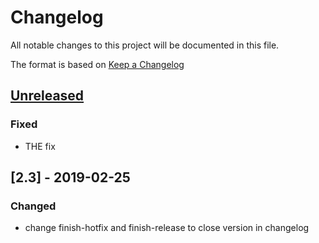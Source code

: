 # Changelog
All notable changes to this project will be documented in this file.

The format is based on [Keep a Changelog](https://keepachangelog.com/en/1.0.0/)

## [Unreleased]

### Fixed
 - THE fix

## [2.3] - 2019-02-25
### Changed
 - change finish-hotfix and finish-release to close version in changelog

[Unreleased]: https://github.com/anaPerezGhiglia/hotfix-test/compare/2.3...HEAD
